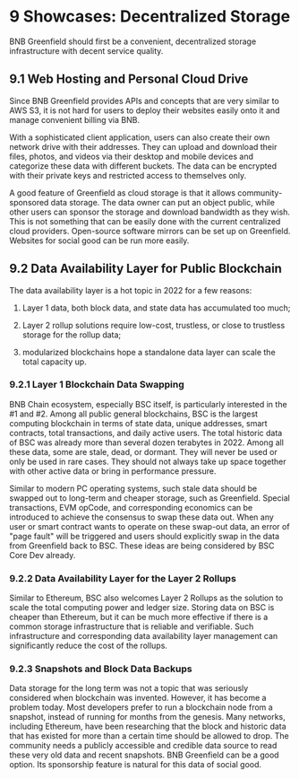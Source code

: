 # 9 Showcases: Decentralized Storage

BNB Greenfield should first be a convenient, decentralized storage
infrastructure with decent service quality.

## 9.1 Web Hosting and Personal Cloud Drive

Since BNB Greenfield provides APIs and concepts that are very similar to
AWS S3, it is not hard for users to deploy their websites easily onto it
and manage convenient billing via BNB.

With a sophisticated client application, users can also create their own
network drive with their addresses. They can upload and download their
files, photos, and videos via their desktop and mobile devices and
categorize these data with different buckets. The data can be encrypted
with their private keys and restricted access to themselves only.

A good feature of Greenfield as cloud storage is that it allows
community-sponsored data storage. The data owner can put an object
public, while other users can sponsor the storage and download bandwidth
as they wish. This is not something that can be easily done with the
current centralized cloud providers. Open-source software mirrors can be
set up on Greenfield. Websites for social good can be run more easily.

## 9.2 Data Availability Layer for Public Blockchain

The data availability layer is a hot topic in 2022 for a few reasons:

1. Layer 1 data, both block data, and state data has accumulated too much;

2. Layer 2 rollup solutions require low-cost, trustless, or close to trustless storage for the rollup data;

3. modularized blockchains hope a standalone data layer can scale the total capacity up.

### 9.2.1 Layer 1 Blockchain Data Swapping

BNB Chain ecosystem, especially BSC itself, is particularly interested
in the #1 and #2. Among all public general blockchains, BSC is the
largest computing blockchain in terms of state data, unique addresses,
smart contracts, total transactions, and daily active users. The total
historic data of BSC was already more than several dozen terabytes in 2022.
Among all these data, some are stale, dead, or dormant.
They will never be used or only be used in rare cases.
They should not always take up space together with other active data or bring in performance pressure.

Similar to modern PC operating systems, such stale data should be
swapped out to long-term and cheaper storage, such as Greenfield.
Special transactions, EVM opCode, and corresponding economics can be
introduced to achieve the consensus to swap these data out. When any
user or smart contract wants to operate on these swap-out data, an error
of "page fault" will be triggered and users should explicitly swap in
the data from Greenfield back to BSC. These ideas are being considered
by BSC Core Dev already.

### 9.2.2 Data Availability Layer for the Layer 2 Rollups

Similar to Ethereum, BSC also welcomes Layer 2 Rollups as the solution
to scale the total computing power and ledger size. Storing data on BSC
is cheaper than Ethereum, but it can be much more effective if there is
a common storage infrastructure that is reliable and verifiable. Such
infrastructure and corresponding data availability layer management can
significantly reduce the cost of the rollups.

### 9.2.3 Snapshots and Block Data Backups

Data storage for the long term was not a topic that was seriously
considered when blockchain was invented. However, it has become a
problem today. Most developers prefer to run a blockchain node from a
snapshot, instead of running for months from the genesis. Many networks,
including Ethereum, have been researching that the block and historic
data that has existed for more than a certain time should be allowed to
drop. The community needs a publicly accessible and credible data source
to read these very old data and recent snapshots. BNB Greenfield can be
a good option. Its sponsorship feature is natural for this data of
social good.